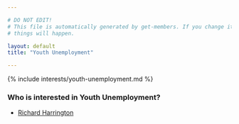 ```yaml
---

# DO NOT EDIT!
# This file is automatically generated by get-members. If you change it, bad
# things will happen.

layout: default
title: "Youth Unemployment"

---
```


{% include interests/youth-unemployment.md %}

### Who is interested in Youth Unemployment?


* [Richard Harrington](/members/richard-harrington.html)
